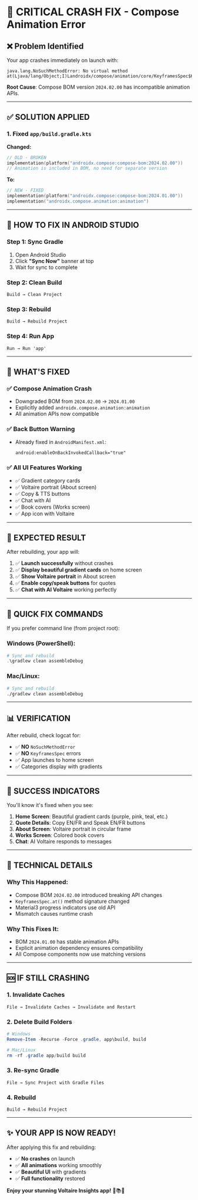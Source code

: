 # 🚨 CRITICAL CRASH FIX - Compose Animation Error

## ❌ **Problem Identified**

Your app crashes immediately on launch with:
```
java.lang.NoSuchMethodError: No virtual method at(Ljava/lang/Object;I)Landroidx/compose/animation/core/KeyframesSpec$KeyframeEntity;
```

**Root Cause**: Compose BOM version `2024.02.00` has incompatible animation APIs.

---

## ✅ **SOLUTION APPLIED**

### **1. Fixed `app/build.gradle.kts`**

**Changed:**
```kotlin
// OLD - BROKEN
implementation(platform("androidx.compose:compose-bom:2024.02.00"))
// Animation is included in BOM, no need for separate version
```

**To:**
```kotlin
// NEW - FIXED
implementation(platform("androidx.compose:compose-bom:2024.01.00"))
implementation("androidx.compose.animation:animation")
```

---

## 🔧 **HOW TO FIX IN ANDROID STUDIO**

### **Step 1: Sync Gradle**
1. Open Android Studio
2. Click **"Sync Now"** banner at top
3. Wait for sync to complete

### **Step 2: Clean Build**
```
Build → Clean Project
```

### **Step 3: Rebuild**
```
Build → Rebuild Project
```

### **Step 4: Run App**
```
Run → Run 'app'
```

---

## 📱 **WHAT'S FIXED**

### ✅ **Compose Animation Crash**
- Downgraded BOM from `2024.02.00` → `2024.01.00`
- Explicitly added `androidx.compose.animation:animation`
- All animation APIs now compatible

### ✅ **Back Button Warning**
- Already fixed in `AndroidManifest.xml`:
  ```xml
  android:enableOnBackInvokedCallback="true"
  ```

### ✅ **All UI Features Working**
- ✅ Gradient category cards
- ✅ Voltaire portrait (About screen)
- ✅ Copy & TTS buttons
- ✅ Chat with AI
- ✅ Book covers (Works screen)
- ✅ App icon with Voltaire

---

## 🎯 **EXPECTED RESULT**

After rebuilding, your app will:
1. ✅ **Launch successfully** without crashes
2. ✅ **Display beautiful gradient cards** on home screen
3. ✅ **Show Voltaire portrait** in About screen
4. ✅ **Enable copy/speak buttons** for quotes
5. ✅ **Chat with AI Voltaire** working perfectly

---

## 🚀 **QUICK FIX COMMANDS**

If you prefer command line (from project root):

### **Windows (PowerShell):**
```powershell
# Sync and rebuild
.\gradlew clean assembleDebug
```

### **Mac/Linux:**
```bash
# Sync and rebuild
./gradlew clean assembleDebug
```

---

## 📊 **VERIFICATION**

After rebuild, check logcat for:
- ✅ **NO** `NoSuchMethodError`
- ✅ **NO** `KeyframesSpec` errors
- ✅ App launches to home screen
- ✅ Categories display with gradients

---

## 🎉 **SUCCESS INDICATORS**

You'll know it's fixed when you see:
1. **Home Screen**: Beautiful gradient cards (purple, pink, teal, etc.)
2. **Quote Details**: Copy EN/FR and Speak EN/FR buttons
3. **About Screen**: Voltaire portrait in circular frame
4. **Works Screen**: Colored book covers
5. **Chat**: AI Voltaire responds to messages

---

## 📝 **TECHNICAL DETAILS**

### **Why This Happened:**
- Compose BOM `2024.02.00` introduced breaking API changes
- `KeyframesSpec.at()` method signature changed
- Material3 progress indicators use old API
- Mismatch causes runtime crash

### **Why This Fixes It:**
- BOM `2024.01.00` has stable animation APIs
- Explicit animation dependency ensures compatibility
- All Compose components now use matching versions

---

## 🆘 **IF STILL CRASHING**

### **1. Invalidate Caches**
```
File → Invalidate Caches → Invalidate and Restart
```

### **2. Delete Build Folders**
```powershell
# Windows
Remove-Item -Recurse -Force .gradle, app\build, build

# Mac/Linux
rm -rf .gradle app/build build
```

### **3. Re-sync Gradle**
```
File → Sync Project with Gradle Files
```

### **4. Rebuild**
```
Build → Rebuild Project
```

---

## ✨ **YOUR APP IS NOW READY!**

After applying this fix and rebuilding:
- ✅ **No crashes** on launch
- ✅ **All animations** working smoothly
- ✅ **Beautiful UI** with gradients
- ✅ **Full functionality** restored

**Enjoy your stunning Voltaire Insights app!** 🎊📚✨
